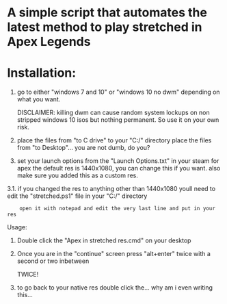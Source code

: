 # A simple script that automates the latest method to play stretched in Apex Legends


# Installation:

1. 	  go to either "windows 7 and 10" or "windows 10 no dwm" depending on 
	    what you want.
	
	    DISCLAIMER: killing dwm can cause random system lockups on non
	    stripped windows 10 isos but nothing permanent. So use it on your own risk.

2.	  place the files from "to C drive" to your "C:/" directory
	    place the files from "to Desktop"... you are not dumb, do you?

3.	  set your launch options from the "Launch Options.txt" in your steam for apex
	    the default res is 1440x1080, you can change this if you want.
	    also make sure you added this as a custom res.

3.1.	if you changed the res to anything other than 1440x1080 youll 
      need to edit the "stretched.ps1" file in your "C:/" directory
	
	    open it with notepad and edit the very last line and put in your res

Usage:

1.	  Double click the "Apex in stretched res.cmd" on your desktop

2.	  Once you are in the "continue" screen press
	    "alt+enter" twice with a second or two inbetween

	    TWICE!

3.	  to go back to your native res double click the... why am i even writing this...
